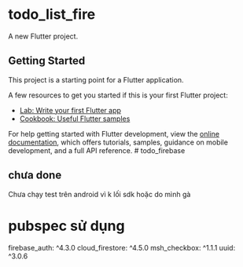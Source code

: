 # todo_list_fire

A new Flutter project.

## Getting Started

This project is a starting point for a Flutter application.

A few resources to get you started if this is your first Flutter project:

- [Lab: Write your first Flutter app](https://docs.flutter.dev/get-started/codelab)
- [Cookbook: Useful Flutter samples](https://docs.flutter.dev/cookbook)

For help getting started with Flutter development, view the
[online documentation](https://docs.flutter.dev/), which offers tutorials,
samples, guidance on mobile development, and a full API reference.
#   t o d o _ f i r e b a s e 
 
## chưa done
Chưa chạy test trên android vì k lối sdk hoặc do mình gà


# pubspec sử dụng
   firebase_auth: ^4.3.0
  cloud_firestore: ^4.5.0
  msh_checkbox: ^1.1.1
  uuid: ^3.0.6
